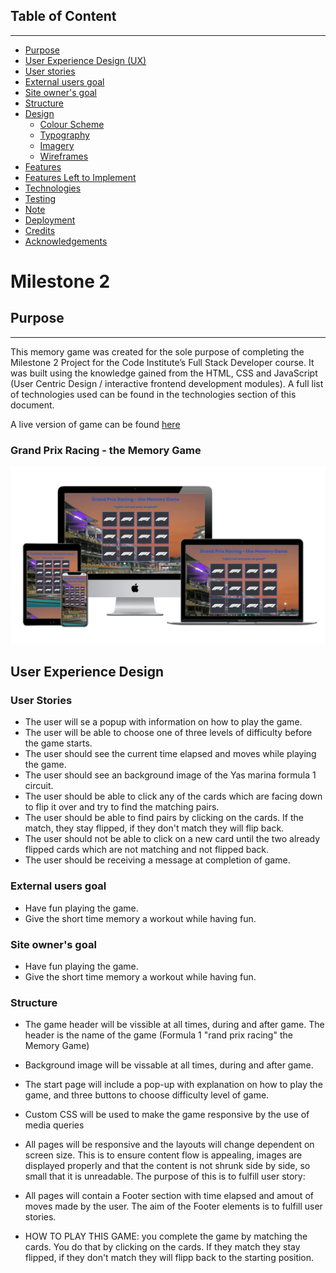 ## Table of Content
----
* [Purpose](#Purpose)
* [User Experience Design (UX)](#User-Experience-Design)
 * [User stories](#User-stories)
  * [External users goal](#External-users-goal])
   * [Site owner's goal](#Site-owner's-gaol)
  * [Structure](#Structure)
  * [Design](#Design)
    * [Colour Scheme](#Colour-Scheme)
    * [Typography](#Typography)
    * [Imagery](#Imagery)
    * [Wireframes](#Wireframes)
  * [Features](#Features)
  * [Features Left to Implement](#Features-Left-to-Implement)
* [Technologies](#Technologies)
* [Testing](#Testing)
* [Note](#Note)
* [Deployment](#Deployment)
* [Credits](#Credits)
* [Acknowledgements](#Acknowledgements)

# Milestone 2

## Purpose
----
  This memory game was created for the sole purpose of completing the Milestone 2
  Project for the Code Institute’s Full Stack Developer course. It was built using the
  knowledge gained from the HTML, CSS and JavaScript (User Centric Design / interactive frontend development modules). A full
  list of technologies used can be found in the technologies section of this
  document.


A live version of game can be found [here]()

### Grand Prix Racing - the Memory Game
![Mock Up](assets/images/grand_prix_racing_mock_up.png)

## User Experience Design

  ### User Stories
  * The user will se a popup with information on how to play the game. 
  * The user will be able to choose one of three levels  of difficulty before the game starts.
  * The user should see the current time elapsed and moves while playing the game.
  * The user should see an background image of the Yas marina formula 1 circuit.
  * The user should be able to click any of the cards which are facing down to flip it over and try to find the matching pairs.
  * The user should be able to find pairs by clicking on the cards. If the match, they stay flipped, if they don't match they will flip back.
  * The user should not be able to click on a new card until the two already flipped cards which are not matching and not flipped back.
  * The user should be receiving a message at completion of game.

 ### External users goal
 * Have fun playing the game.
 * Give the short time memory a workout while having fun.

  ### Site owner's goal
 * Have fun playing the game.
 * Give the short time memory a workout while having fun.


### Structure 

* The game header will be vissible at all times, during and after game. The header is the name of the game (Formula 1 "rand prix racing" the Memory Game)

* Background image will be vissable at all times, during and after game.

* The start page will include a pop-up with explanation on how to play the game, and three buttons to choose difficulty level of game.

* Custom CSS will be used to make the game responsive by the use of media queries
* All pages will be responsive and the layouts will change dependent on screen size. This is to ensure content flow is appealing, images are displayed properly and that the content is not shrunk side by side, so small that it is unreadable. The purpose of this is to fulfill user story:

* All pages will contain a Footer section with time elapsed and amout of moves made by the user. The aim of the Footer elements is to fulfill user stories.

* HOW TO PLAY THIS GAME: you complete the game by matching the cards. You do that by clicking on the cards. If they match they stay flipped, if they don't match they will flipp back 
to the starting position.